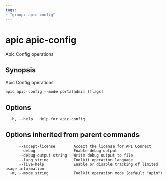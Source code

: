 ```yaml
---
tags:
- "group: apic-config"
---
```

# apic apic-config

Apic Config operations

## Synopsis

Apic Config operations

```
apic apic-config --mode portaladmin [flags]
```

## Options

```
  -h, --help   Help for apic-config
```

## Options inherited from parent commands

```
      --accept-license        Accept the license for API Connect
      --debug                 Enable debug output
      --debug-output string   Write debug output to file
      --lang string           Toolkit operation language
      --live-help             Enable or disable tracking of limited usage information
  -m, --mode string           Toolkit operation mode (default "apim")
```
